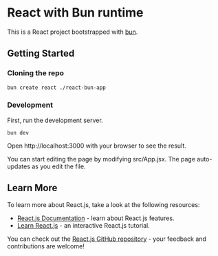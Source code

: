# React with Bun runtime

This is a React project bootstrapped with [bun](https://bun.sh/).

## Getting Started

### Cloning the repo

```sh
bun create react ./react-bun-app
```

### Development

First, run the development server.

```
bun dev
```

Open http://localhost:3000 with your browser to see the result.

You can start editing the page by modifying src/App.jsx. The page auto-updates as you edit the file.

## Learn More

To learn more about React.js, take a look at the following resources:

- [React.js Documentation](https://reactjs.org/docs/getting-started.html) - learn about React.js features.
- [Learn React.js](https://reactjs.org/tutorial/tutorial.html) - an interactive React.js tutorial.

You can check out the [React.js GitHub repository](https://github.com/facebook/react) - your feedback and contributions are welcome!
